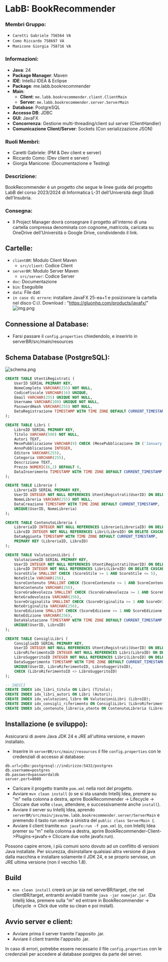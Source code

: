 # LabB: BookRecommender

### Membri Gruppo:
- `Caretti Gabriele 756564 VA`
- `Como Riccardo 758697 VA`
- `Manicone Giorgia 758716 VA`

### Informazioni:
- **Java**: 24
- **Package Manager**: Maven
- **IDE**: IntelliJ IDEA & Eclipse
- **Package**: me.labb.bookrecommender
- **Main**:
  - **Client**: `me.labb.bookrecommender.client.ClientMain`
  - **Server**: `me.labb.bookrecommender.server.ServerMain`
- **Database**: PostgreSQL
- **Accesso DB**: JDBC
- **GUI**: JavaFX
- **Concorrenza**: Gestione multi-threading/client sul server (ClientHandler)
- **Comunicazione Client/Server**: Sockets (Con serializzazione JSON)

### Ruoli Membri:
- Caretti Gabriele: (PM & Dev client e server)
- Riccardo Como: (Dev client e server)
- Giorgia Manicone: (Documentazione e Testing)

### Descrizione:
BookRecommender è un progetto che segue le linee guida del progetto
LabB del corso 2023/2024 di Informatica L-31 dell'Università degli Studi dell'Insubria.

### Consegna:
- Il Project Manager dovrà consegnare il progetto all'interno di una cartella compressa denominata con cognome_matricola, caricata su OneDrive dell'Università o Google Drive, condividendo il link.

## Cartelle:
- `clientBR`: Modulo Client Maven
  - `src/client`: Codice Client
- `serverBR`: Modulo Server Maven
  - `src/server`: Codice Server
- `doc`: Documentazione
- `bin`: Eseguibile
- `data`: File dati
- `in caso di errore`: installare JavaFX 25-ea+1 e posizionare la cartella nel disco C://. Download : "https://gluonhq.com/products/javafx/" ![img.png](img.png)

## Connessione al Database:
- Farsi passare il `config.properties` chiedendolo, e inserirlo in serverBR/src/main/resources

## Schema Database (PostgreSQL):

![schema.png](img/schema.png)

```sql
CREATE TABLE UtentiRegistrati (
    UserID SERIAL PRIMARY KEY,
    NomeCompleto VARCHAR(255) NOT NULL,
    CodiceFiscale VARCHAR(16) UNIQUE,
    Email VARCHAR(255) UNIQUE NOT NULL,
    Username VARCHAR(100) UNIQUE NOT NULL,
    PasswordHash VARCHAR(255) NOT NULL,
    DataRegistrazione TIMESTAMP WITH TIME ZONE DEFAULT CURRENT_TIMESTAMP
);

CREATE TABLE Libri (
    LibroID SERIAL PRIMARY KEY,
    Titolo VARCHAR(500) NOT NULL,
    Autori TEXT,
    MesePubblicazione VARCHAR(9) CHECK (MesePubblicazione IN ('January', 'February', 'March', 'April', 'May', 'June', 'July', 'August', 'September', 'October', 'November', 'December')),
    AnnoPubblicazione INTEGER,
    Editore VARCHAR(255),
    Categoria VARCHAR(255),
    Descrizione TEXT,
    Prezzo NUMERIC(6,2) DEFAULT 0,
    DataInserimento TIMESTAMP WITH TIME ZONE DEFAULT CURRENT_TIMESTAMP
);

CREATE TABLE Librerie (
    LibreriaID SERIAL PRIMARY KEY,
    UserID INTEGER NOT NULL REFERENCES UtentiRegistrati(UserID) ON DELETE CASCADE,
    NomeLibreria VARCHAR(255) NOT NULL,
    DataCreazione TIMESTAMP WITH TIME ZONE DEFAULT CURRENT_TIMESTAMP,
    UNIQUE(UserID, NomeLibreria)
);

CREATE TABLE ContenutoLibreria (
    LibreriaID INTEGER NOT NULL REFERENCES Librerie(LibreriaID) ON DELETE CASCADE,
    LibroID INTEGER NOT NULL REFERENCES Libri(LibroID) ON DELETE CASCADE,
    DataAggiunta TIMESTAMP WITH TIME ZONE DEFAULT CURRENT_TIMESTAMP,
    PRIMARY KEY (LibreriaID, LibroID)
);

CREATE TABLE ValutazioniLibri (
    ValutazioneID SERIAL PRIMARY KEY,
    UserID INTEGER NOT NULL REFERENCES UtentiRegistrati(UserID) ON DELETE CASCADE,
    LibroID INTEGER NOT NULL REFERENCES Libri(LibroID) ON DELETE CASCADE,
    ScoreStile SMALLINT CHECK (ScoreStile >= 1 AND ScoreStile <= 5),
    NoteStile VARCHAR(256),
    ScoreContenuto SMALLINT CHECK (ScoreContenuto >= 1 AND ScoreContenuto <= 5),
    NoteContenuto VARCHAR(256),
    ScoreGradevolezza SMALLINT CHECK (ScoreGradevolezza >= 1 AND ScoreGradevolezza <= 5),
    NoteGradevolezza VARCHAR(256),
    ScoreOriginalita SMALLINT CHECK (ScoreOriginalita >= 1 AND ScoreOriginalita <= 5),
    NoteOriginalita VARCHAR(256),
    ScoreEdizione SMALLINT CHECK (ScoreEdizione >= 1 AND ScoreEdizione <= 5),
    NoteEdizione VARCHAR(256),
    DataValutazione TIMESTAMP WITH TIME ZONE DEFAULT CURRENT_TIMESTAMP,
    UNIQUE(UserID, LibroID)
);

CREATE TABLE ConsigliLibri (
    ConsiglioID SERIAL PRIMARY KEY,
    UserID INTEGER NOT NULL REFERENCES UtentiRegistrati(UserID) ON DELETE CASCADE,
    LibroRiferimentoID INTEGER NOT NULL REFERENCES Libri(LibroID) ON DELETE CASCADE,
    LibroSuggeritoID INTEGER NOT NULL REFERENCES Libri(LibroID) ON DELETE CASCADE,
    DataSuggerimento TIMESTAMP WITH TIME ZONE DEFAULT CURRENT_TIMESTAMP,
    UNIQUE(UserID, LibroRiferimentoID, LibroSuggeritoID),
    CHECK (LibroRiferimentoID <> LibroSuggeritoID)
);

-- INDICI
CREATE INDEX idx_libri_titolo ON Libri (Titolo);
CREATE INDEX idx_libri_autori ON Libri (Autori);
CREATE INDEX idx_valutazioni_libro ON ValutazioniLibri (LibroID);
CREATE INDEX idx_consigli_riferimento ON ConsigliLibri (LibroRiferimentoID);
CREATE INDEX idx_contenuto_libreria_utente ON ContenutoLibreria (LibreriaID);
```

## Installazione (e sviluppo):
Assicurarsi di avere Java JDK 24 e JRE all'ultima versione, e maven installato.

- Inserire in `serverBR/src/main//resources` il file `config.properties` con le credenziali di accesso al database:
```properties
db.url=jdbc:postgresql://indirizzo:5432/postgres
db.username=postgres
db.password=passwordaldb
server.port=8080
```
- Caricare il progetto tramite `pom.xml` nella root del progetto.
- Avviare `mvn clean install` (o se si sta usando Intellij Idea, premere su "m" nella colonna a destra, aprire BookRecommender -> Lifecycle -> Cliccare due volte `clean`, attendere, e successivamente anche `install`).
- Avviare il server su Intellij Idea, aprendo `serverBR/src/main/java/me.labb.bookrecommender.server/ServerMain` e premendo il tasto run verde a sinistra del `public class ServerMain {`.
- Avviare il client tramite `mvn javafx:run -f pom.xml` (o, con Intellij Idea premer su "m" nella colonna a destra, aprire BookRecommender-Client->Plugins->javafx-> Cliccare due volte javafx:run).

Possono capire errore, i più comuni sono dovuto ad un conflitto di versioni Java installate. Per sicurezza, disinstallare qualsiasi altra versione di java
dalla macchina e installare solamente il JDK 24, e se proprio servisse, un JRE ultima versione (non il vecchio 1.8).

## Build
- `mvn clean install` creerà un jar sia nel serverBR/target, che nel clientBR/target, entrambi avviabili tramite `java -jar nomejar.jar`.
  (Da Intellij Idea, premere sulla "m" ed entrare in BookRecommender -> Lifecycle -> Click due volte su clean e poi install).

## Avvio server e client:
- Avviare prima il server tramite l'apposito .jar.
- Avviare il client tramite l'apposito .jar.

In caso di errori, potrebbe essere necessario il file `config.properties` con le credenziali per accedere al database postgres da parte del server.
